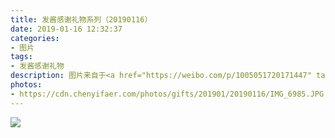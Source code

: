 ```yaml
---
title: 发酱感谢礼物系列（20190116）
date: 2019-01-16 12:32:37
categories:
- 图片
tags:
- 发酱感谢礼物
description: 图片来自于<a href="https://weibo.com/p/1005051720171447" target="_blank">quanmmmmm</a><br/>“谢谢小ziuziu的香薰，乖桑桑，香喷喷（请用告一段落的语调唱）” ​ ​  ​​​ ​​​ ​​​ ​​​
photos: 
- https://cdn.chenyifaer.com/photos/gifts/201901/20190116/IMG_6985.JPG
---
```


![](https://cdn.chenyifaer.com/photos/gifts/201901/20190116/IMG_6986.JPG)
